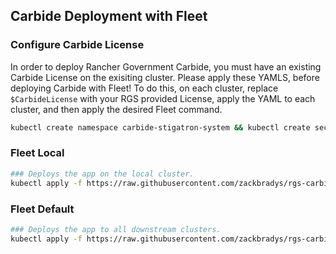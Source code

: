 ## Carbide Deployment with Fleet

### Configure Carbide License

In order to deploy Rancher Government Carbide, you must have an existing Carbide License on the exisiting cluster. Please apply these YAMLS, before deploying Carbide with Fleet! To do this, on each cluster, replace `$CarbideLicense` with your RGS provided License, apply the YAML to each cluster, and then apply the desired Fleet command.

```bash
kubectl create namespace carbide-stigatron-system && kubectl create secret generic stigatron-license -n carbide-stigatron-system --from-literal=license=$CarbideLicense
```

### Fleet Local
```bash
### Deploys the app on the local cluster.
kubectl apply -f https://raw.githubusercontent.com/zackbradys/rgs-carbide/main/fleet/gitrepo-local.yaml
```

### Fleet Default
```bash
### Deploys the app to all downstream clusters.
kubectl apply -f https://raw.githubusercontent.com/zackbradys/rgs-carbide/main/fleet/gitrepo-default.yaml
```